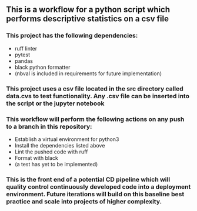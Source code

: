 ## This is a workflow for a python script which performs descriptive statistics on a csv file
### This project has the following dependencies:
* ruff linter
* pytest
* pandas
* black python formatter 
* (nbval is included in requirements for future implementation)
### This project uses a csv file located in the src directory called data.cvs to test functionality. Any .csv file can be inserted into the script or the jupyter notebook 
### This workflow will perform the following actions on any push to a branch in this repository:
* Establish a virtual environment for python3
* Install the dependencies listed above
* Lint the pushed code with ruff
* Format with black
* (a test has yet to be implemented)

### This is the front end of a potential CD pipeline which will quality control continuously developed code into a deployment environment. Future iterations will build on this baseline best practice and scale into projects of higher complexity.
